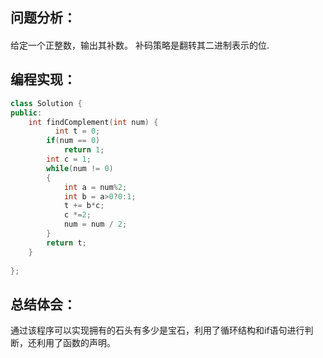 ## 问题分析：
####
给定一个正整数，输出其补数。 补码策略是翻转其二进制表示的位.
## 编程实现：
```c++
class Solution {
public:
    int findComplement(int num) {
          int t = 0;
        if(num == 0)
            return 1;
        int c = 1;
        while(num != 0)
        {
            int a = num%2;
            int b = a>0?0:1;
            t += b*c;
            c *=2;
            num = num / 2;
        }
        return t;
    }
    
}; 
```
## 总结体会：
通过该程序可以实现拥有的石头有多少是宝石，利用了循环结构和if语句进行判断，还利用了函数的声明。
